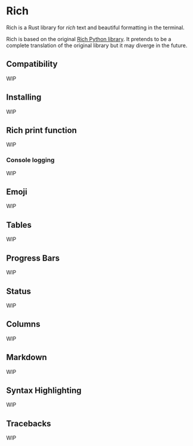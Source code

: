 # Rich

Rich is a Rust library for _rich_ text and beautiful formatting in the terminal.

Rich is based on the original [Rich Python library](https://github.com/willmcgugan/rich). It pretends to be a complete translation of the original library but it may diverge in the future.



## Compatibility
WIP

## Installing
WIP

## Rich print function
WIP

### Console logging
WIP

## Emoji
WIP

## Tables
WIP

## Progress Bars
WIP

## Status
WIP

## Columns
WIP

## Markdown
WIP

## Syntax Highlighting
WIP

## Tracebacks
WIP

